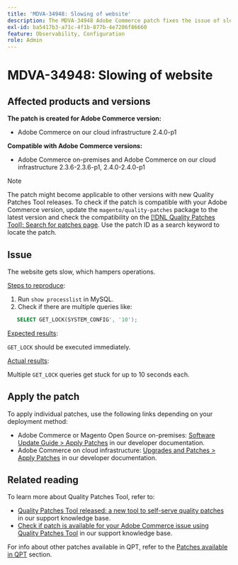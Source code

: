 ```yaml
---
title: 'MDVA-34948: Slowing of website'
description: The MDVA-34948 Adobe Commerce patch fixes the issue of slowing of the website. This patch is available when the [Quality Patches Tool (QPT)](/help/announcements/adobe-commerce-announcements/magento-quality-patches-released-new-tool-to-self-serve-quality-patches.md) 1.1.1 is installed. The patch ID is MDVA-34948. Please note that the issue was fixed in Adobe Commerce version 2.4.1.
exl-id: ba5417b3-a71c-4f1b-877b-4e7206f86660
feature: Observability, Configuration
role: Admin
---
```

# MDVA-34948: Slowing of website


## Affected products and versions

**The patch is created for Adobe Commerce version:**

* Adobe Commerce on our cloud infrastructure 2.4.0-p1

**Compatible with Adobe Commerce versions:**

* Adobe Commerce on-premises and Adobe Commerce on our cloud infrastructure 2.3.6-2.3.6-p1, 2.4.0-2.4.0-p1

>[!NOTE]
>
>The patch might become applicable to other versions with new Quality Patches Tool releases. To check if the patch is compatible with your Adobe Commerce version, update the `magento/quality-patches` package to the latest version and check the compatibility on the [[!DNL Quality Patches Tool]: Search for patches page](https://devdocs.magento.com/quality-patches/tool.html#patch-grid). Use the patch ID as a search keyword to locate the patch.

## Issue

The website gets slow, which hampers operations.

<u>Steps to reproduce</u>:

1. Run `show processlist` in MySQL.
1. Check if there are multiple queries like:

```sql
   SELECT GET_LOCK(SYSTEM_CONFIG', '10');
```

<u>Expected results</u>:

`GET_LOCK` should be executed immediately.

<u>Actual results</u>:

Multiple `GET_LOCK` queries get stuck for up to 10 seconds each.

## Apply the patch

To apply individual patches, use the following links depending on your deployment method:

* Adobe Commerce or Magento Open Source on-premises: [Software Update Guide > Apply Patches](https://devdocs.magento.com/guides/v2.4/comp-mgr/patching/mqp.html) in our developer documentation.
* Adobe Commerce on cloud infrastructure: [Upgrades and Patches > Apply Patches](https://devdocs.magento.com/cloud/project/project-patch.html) in our developer documentation.

## Related reading

To learn more about Quality Patches Tool, refer to:

* [Quality Patches Tool released: a new tool to self-serve quality patches](/help/announcements/adobe-commerce-announcements/magento-quality-patches-released-new-tool-to-self-serve-quality-patches.md) in our support knowledge base.
* [Check if patch is available for your Adobe Commerce issue using Quality Patches Tool](/help/support-tools/patches-available-in-qpt-tool/check-patch-for-magento-issue-with-magento-quality-patches.md) in our support knowledge base.

For info about other patches available in QPT, refer to the [Patches available in QPT](https://support.magento.com/hc/en-us/sections/360010506631-Patches-available-in-QPT-tool-) section.
